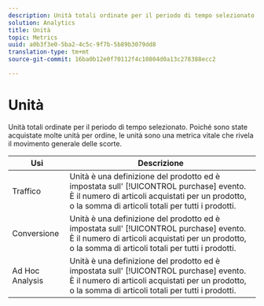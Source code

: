 ```yaml
---
description: Unità totali ordinate per il periodo di tempo selezionato. Poiché sono state acquistate molte unità per ordine, le unità sono una metrica vitale che rivela il movimento generale delle scorte.
solution: Analytics
title: Unità
topic: Metrics
uuid: a0b3f3e0-5ba2-4c5c-9f7b-5b89b3079dd8
translation-type: tm+mt
source-git-commit: 16ba0b12e0f70112f4c10804d0a13c278388ecc2

---
```



# Unità

Unità totali ordinate per il periodo di tempo selezionato. Poiché sono state acquistate molte unità per ordine, le unità sono una metrica vitale che rivela il movimento generale delle scorte.

| Usi | Descrizione |
|---|---|
| Traffico | Unità è una definizione del prodotto ed è impostata sull' [!UICONTROL purchase] evento. È il numero di articoli acquistati per un prodotto, o la somma di articoli totali per tutti i prodotti. |
| Conversione | Unità è una definizione del prodotto ed è impostata sull' [!UICONTROL purchase] evento. È il numero di articoli acquistati per un prodotto, o la somma di articoli totali per tutti i prodotti. |
| Ad Hoc Analysis | Unità è una definizione del prodotto ed è impostata sull' [!UICONTROL purchase] evento. È il numero di articoli acquistati per un prodotto, o la somma di articoli totali per tutti i prodotti. |

